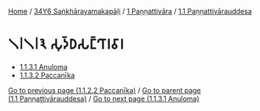 
[Home](/) / [34Y6 Saṅkhārayamakapāḷi](../...md) / [1 Paṇṇattivāra](...md) / [1.1 Paṇṇattivārauddesa](../34Y6/1/1.1.md)

# 𑁧𑁇𑁧𑁇𑁩 𑀲𑀼𑀤𑁆𑀥𑀲𑀗𑁆𑀔𑀸𑀭𑀯𑀸𑀭

* [1.1.3.1 Anuloma](1.1.3/1.1.3.1.md)
* [1.1.3.2 Paccanīka](1.1.3/1.1.3.2.md)

[Go to previous page (1.1.2.2 Paccanīka)](1.1.2/1.1.2.2.md) / [Go to parent page (1.1 Paṇṇattivārauddesa)](../34Y6/1/1.1.md) / [Go to next page (1.1.3.1 Anuloma)](1.1.3/1.1.3.1.md)


